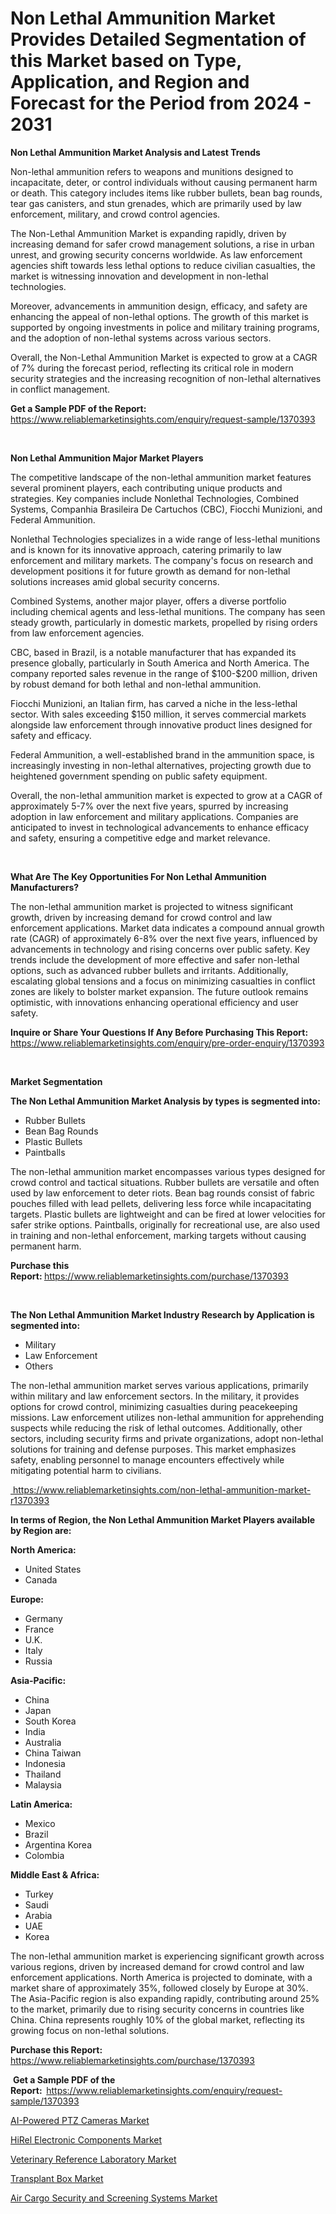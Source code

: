 <p><h1>Non Lethal Ammunition Market Provides Detailed Segmentation of this Market based on Type, Application, and Region and Forecast for the Period from 2024 - 2031</h1></p><p><strong>Non Lethal Ammunition Market Analysis and Latest Trends</strong></p>
<p><p>Non-lethal ammunition refers to weapons and munitions designed to incapacitate, deter, or control individuals without causing permanent harm or death. This category includes items like rubber bullets, bean bag rounds, tear gas canisters, and stun grenades, which are primarily used by law enforcement, military, and crowd control agencies. </p><p>The Non-Lethal Ammunition Market is expanding rapidly, driven by increasing demand for safer crowd management solutions, a rise in urban unrest, and growing security concerns worldwide. As law enforcement agencies shift towards less lethal options to reduce civilian casualties, the market is witnessing innovation and development in non-lethal technologies. </p><p>Moreover, advancements in ammunition design, efficacy, and safety are enhancing the appeal of non-lethal options. The growth of this market is supported by ongoing investments in police and military training programs, and the adoption of non-lethal systems across various sectors. </p><p>Overall, the Non-Lethal Ammunition Market is expected to grow at a CAGR of 7% during the forecast period, reflecting its critical role in modern security strategies and the increasing recognition of non-lethal alternatives in conflict management.</p></p>
<p><strong>Get a Sample PDF of the Report:&nbsp;</strong> <a href="https://www.reliablemarketinsights.com/enquiry/request-sample/1370393?utm_campaign=1789&utm_medium=2&utm_source=Github&utm_content=ia&utm_term=06122024&utm_id=non-lethal-ammunition">https://www.reliablemarketinsights.com/enquiry/request-sample/1370393</a></p>
<p>&nbsp;</p>
<p><strong>Non Lethal Ammunition Major Market Players</strong></p>
<p><p>The competitive landscape of the non-lethal ammunition market features several prominent players, each contributing unique products and strategies. Key companies include Nonlethal Technologies, Combined Systems, Companhia Brasileira De Cartuchos (CBC), Fiocchi Munizioni, and Federal Ammunition. </p><p>Nonlethal Technologies specializes in a wide range of less-lethal munitions and is known for its innovative approach, catering primarily to law enforcement and military markets. The company's focus on research and development positions it for future growth as demand for non-lethal solutions increases amid global security concerns.</p><p>Combined Systems, another major player, offers a diverse portfolio including chemical agents and less-lethal munitions. The company has seen steady growth, particularly in domestic markets, propelled by rising orders from law enforcement agencies. </p><p>CBC, based in Brazil, is a notable manufacturer that has expanded its presence globally, particularly in South America and North America. The company reported sales revenue in the range of $100-$200 million, driven by robust demand for both lethal and non-lethal ammunition. </p><p>Fiocchi Munizioni, an Italian firm, has carved a niche in the less-lethal sector. With sales exceeding $150 million, it serves commercial markets alongside law enforcement through innovative product lines designed for safety and efficacy. </p><p>Federal Ammunition, a well-established brand in the ammunition space, is increasingly investing in non-lethal alternatives, projecting growth due to heightened government spending on public safety equipment. </p><p>Overall, the non-lethal ammunition market is expected to grow at a CAGR of approximately 5-7% over the next five years, spurred by increasing adoption in law enforcement and military applications. Companies are anticipated to invest in technological advancements to enhance efficacy and safety, ensuring a competitive edge and market relevance.</p></p>
<p>&nbsp;</p>
<p><strong>What Are The Key Opportunities For Non Lethal Ammunition Manufacturers?</strong></p>
<p><p>The non-lethal ammunition market is projected to witness significant growth, driven by increasing demand for crowd control and law enforcement applications. Market data indicates a compound annual growth rate (CAGR) of approximately 6-8% over the next five years, influenced by advancements in technology and rising concerns over public safety. Key trends include the development of more effective and safer non-lethal options, such as advanced rubber bullets and irritants. Additionally, escalating global tensions and a focus on minimizing casualties in conflict zones are likely to bolster market expansion. The future outlook remains optimistic, with innovations enhancing operational efficiency and user safety.</p></p>
<p><strong>Inquire or Share Your Questions If Any Before Purchasing This Report:</strong> <a href="https://www.reliablemarketinsights.com/enquiry/pre-order-enquiry/1370393?utm_campaign=1789&utm_medium=2&utm_source=Github&utm_content=ia&utm_term=06122024&utm_id=non-lethal-ammunition">https://www.reliablemarketinsights.com/enquiry/pre-order-enquiry/1370393</a></p>
<p>&nbsp;</p>
<p><strong>Market Segmentation</strong></p>
<p><strong>The Non Lethal Ammunition Market Analysis by types is segmented into:</strong></p>
<p><ul><li>Rubber Bullets</li><li>Bean Bag Rounds</li><li>Plastic Bullets</li><li>Paintballs</li></ul></p>
<p><p>The non-lethal ammunition market encompasses various types designed for crowd control and tactical situations. Rubber bullets are versatile and often used by law enforcement to deter riots. Bean bag rounds consist of fabric pouches filled with lead pellets, delivering less force while incapacitating targets. Plastic bullets are lightweight and can be fired at lower velocities for safer strike options. Paintballs, originally for recreational use, are also used in training and non-lethal enforcement, marking targets without causing permanent harm.</p></p>
<p><strong>Purchase this Report:&nbsp;</strong><a href="https://www.reliablemarketinsights.com/purchase/1370393?utm_campaign=1789&utm_medium=2&utm_source=Github&utm_content=ia&utm_term=06122024&utm_id=non-lethal-ammunition">https://www.reliablemarketinsights.com/purchase/1370393</a></p>
<p>&nbsp;</p>
<p><strong>The Non Lethal Ammunition Market Industry Research by Application is segmented into:</strong></p>
<p><ul><li>Military</li><li>Law Enforcement</li><li>Others</li></ul></p>
<p><p>The non-lethal ammunition market serves various applications, primarily within military and law enforcement sectors. In the military, it provides options for crowd control, minimizing casualties during peacekeeping missions. Law enforcement utilizes non-lethal ammunition for apprehending suspects while reducing the risk of lethal outcomes. Additionally, other sectors, including security firms and private organizations, adopt non-lethal solutions for training and defense purposes. This market emphasizes safety, enabling personnel to manage encounters effectively while mitigating potential harm to civilians.</p></p>
<p><a href="https://www.reliablemarketinsights.com/non-lethal-ammunition-market-r1370393?utm_campaign=1789&utm_medium=2&utm_source=Github&utm_content=ia&utm_term=06122024&utm_id=non-lethal-ammunition">&nbsp;https://www.reliablemarketinsights.com/non-lethal-ammunition-market-r1370393</a></p>
<p><strong>In terms of Region, the Non Lethal Ammunition Market Players available by Region are:</strong></p>
<p>
    <p> <strong> North America: </strong>
        <ul>
            <li>United States</li>
            <li>Canada</li>
        </ul>
        </p> 
    <p> <strong> Europe: </strong>
        <ul>
            <li>Germany</li>
            <li>France</li>
            <li>U.K.</li>
            <li>Italy</li>
            <li>Russia</li>
        </ul>
        </p> 
    <p> <strong> Asia-Pacific: </strong>
        <ul>
            <li>China</li>
            <li>Japan</li>
            <li>South Korea</li>
            <li>India</li>
            <li>Australia</li>
            <li>China Taiwan</li>
            <li>Indonesia</li>
            <li>Thailand</li>
            <li>Malaysia</li>
        </ul>
        </p> 
    <p> <strong> Latin America: </strong>
        <ul>
            <li>Mexico</li>
            <li>Brazil</li>
            <li>Argentina Korea</li>
            <li>Colombia</li>
        </ul>
        </p> 
    <p> <strong> Middle East & Africa: </strong>
        <ul>
            <li>Turkey</li>
            <li>Saudi</li>
            <li>Arabia</li>
            <li>UAE</li>
            <li>Korea</li>
        </ul>
    </p>
    </p>
<p><p>The non-lethal ammunition market is experiencing significant growth across various regions, driven by increased demand for crowd control and law enforcement applications. North America is projected to dominate, with a market share of approximately 35%, followed closely by Europe at 30%. The Asia-Pacific region is also expanding rapidly, contributing around 25% to the market, primarily due to rising security concerns in countries like China. China represents roughly 10% of the global market, reflecting its growing focus on non-lethal solutions.</p></p>
<p><strong>Purchase this Report: </strong><a href="https://www.reliablemarketinsights.com/purchase/1370393?utm_campaign=1789&utm_medium=2&utm_source=Github&utm_content=ia&utm_term=06122024&utm_id=non-lethal-ammunition">https://www.reliablemarketinsights.com/purchase/1370393</a></p>
<p>&nbsp;<strong>Get a Sample PDF of the Report:&nbsp;&nbsp;</strong><a href="https://www.reliablemarketinsights.com/enquiry/request-sample/1370393?utm_campaign=1789&utm_medium=2&utm_source=Github&utm_content=ia&utm_term=06122024&utm_id=non-lethal-ammunition">https://www.reliablemarketinsights.com/enquiry/request-sample/1370393</a></p>
<p><strong></strong></p>
<p><p><a href="https://issuu.com/reportprime-2/docs/ai-powered-ptz-cameras-market-size-2030.pptx?utm_campaign=1789&utm_medium=2&utm_source=Github&utm_content=ia&utm_term=06122024&utm_id=non-lethal-ammunition">AI-Powered PTZ Cameras Market</a></p><p><a href="https://issuu.com/reportprime-2/docs/hirel-electronic-components-market-size-2030.pptx?utm_campaign=1789&utm_medium=2&utm_source=Github&utm_content=ia&utm_term=06122024&utm_id=non-lethal-ammunition">HiRel Electronic Components Market</a></p><p><a href="https://www.linkedin.com/pulse/global-veterinary-reference-laboratory-marketundergoing-mautc?utm_campaign=1789&utm_medium=2&utm_source=Github&utm_content=ia&utm_term=06122024&utm_id=non-lethal-ammunition">Veterinary Reference Laboratory Market</a></p><p><a href="https://www.linkedin.com/pulse/t-insight-dial-ziosf?utm_campaign=1789&utm_medium=2&utm_source=Github&utm_content=ia&utm_term=06122024&utm_id=non-lethal-ammunition">Transplant Box Market</a></p><p><a href="https://www.linkedin.com/pulse/the-hashub-gdiff?utm_campaign=1789&utm_medium=2&utm_source=Github&utm_content=ia&utm_term=06122024&utm_id=non-lethal-ammunition">Air Cargo Security and Screening Systems Market</a></p></p>